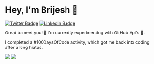 # Hey, I'm Brijesh 👋

[![Twitter Badge](https://img.shields.io/badge/-@akbrijesh-1ca0f1?style=flat-square&labelColor=1ca0f1&logo=twitter&logoColor=white&link=https://twitter.com/akbrijesh)](https://twitter.com/akbrijesh) 
[![Linkedin Badge](https://img.shields.io/badge/-akbrijesh-blue?style=flat-square&logo=Linkedin&logoColor=white&link=https://www.linkedin.com/in/akbrijesh/)](https://www.linkedin.com/in/akbrijesh/)

Great to meet you! 🔭 I'm currently experimenting with GitHub Api's 🦖.

I completed a #100DaysOfCode activity, which got me back into coding after a long hiatus.

<a href="https://github.com/ammanath/github-readme-stats">
  <img align="left" src="https://github-readme-stats.vercel.app/api?username=ammanath&show_icons=true&theme=tokyonight" />
</a>
<a href="https://github.com/ammanath/convoychat">
  <img align="left" src="https://github-readme-stats.vercel.app/api/top-langs/?username=ammanath&show_icons=true&theme=tokyonight&layout=compact" />
</a>

<!--
**ammanath/ammanath** is a ✨ _special_ ✨ repository because its `README.md` (this file) appears on your GitHub profile.

Credits:
Stats : https://github.com/anuraghazra/github-readme-stats

-->


